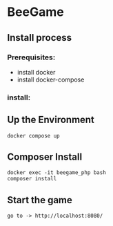 BeeGame
==============================


Install process
---------------


### Prerequisites: ###

- install docker
- install docker-compose


### install: ###


Up the Environment
-------------------

```
docker compose up
```

Composer Install
--------------------

```
docker exec -it beegame_php bash
composer install
```

Start the game
--------------------

```
go to -> http://localhost:8080/
```
